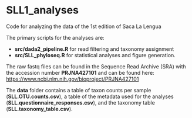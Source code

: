 # SLL1_analyses
Code for analyzing the data of the 1st edition of Saca La Lengua

The primary scripts for the analyses are:
- **src/dada2_pipeline.R** for read filtering and taxonomy assignment
- **src/SLL_phyloseq.R** for statistical analyses and figure generation.

The raw fastq files can be found in the Sequence Read Archive (SRA) with the accession number **PRJNA427101** and can be found here: https://www.ncbi.nlm.nih.gov/bioproject/PRJNA427101

The **data** folder contains a table of taxon counts per sample (**SLL.OTU.counts.csv**), a table of the metadata used for the analyses (**SLL.questionnaire_responses.csv**), and the taxonomy table (**SLL.taxonomy_table.csv**).
